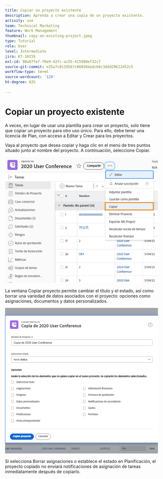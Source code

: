 ```yaml
---
title: Copiar un proyecto existente
description: Aprenda a crear una copia de un proyecto existente.
activity: use
team: Technical Marketing
feature: Work Management
thumbnail: copy-an-existing-project.jpeg
type: Tutorial
role: User
level: Intermediate
jira: KT-10155
exl-id: 90a87fef-70e9-42fc-ac55-415980ef32c7
source-git-commit: e25a7c0119567c068504edcb8c3ddd29622d52c5
workflow-type: tm+mt
source-wordcount: '129'
ht-degree: 82%

---
```


# Copiar un proyecto existente

A veces, en lugar de usar una plantilla para crear un proyecto, solo tiene que copiar un proyecto para otro uso único. Para ello, debe tener una licencia de Plan, con acceso a Editar y Crear para los proyectos.

Vaya al proyecto que desea copiar y haga clic en el menú de tres puntos situado junto al nombre del proyecto. A continuación, seleccione Copiar.

![Cr](assets/copy-existing-01.png)

La ventana Copiar proyecto permite cambiar el título y el estado, así como borrar una variedad de datos asociados con el proyecto: opciones como asignaciones, documentos y datos personalizados.

![Cr](assets/copy-existing-02.png)

Si selecciona Borrar asignaciones o establece el estado en Planificación, el proyecto copiado no enviará notificaciones de asignación de tareas inmediatamente después de copiarlo.
